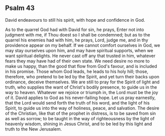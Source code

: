 ## Psalm 43

David endeavours to still his spirit, with hope and confidence in God.

As to the quarrel God had with David for sin, he prays, Enter not into judgment with me, if Thou doest so I shall be condemned; but as to the quarrel his enemies had with him, he prays, Lord, judge me, and in thy providence appear on my behalf. If we cannot comfort ourselves in God, we may stay ourselves upon him, and may have spiritual supports, when we want spiritual delights. He never cast off any that trusted in him, whatever fears they may have had of their own state. We need desire no more to make us happy, than the good that flow from God's favour, and is included in his promise. Those whom God leads, he leads to his holy hill; those, therefore, who pretend to be led by the Spirit, and yet turn their backs upon ordinance, deceive themselves. We are still to pray for the Spirit of light and truth, who supplies the want of Christ's bodily presence, to guide us in the way to heaven. Whatever we rejoice or triumph in, the Lord must be the joy of it. David applies to God as his never-failing hope. Let us pray earnestly, that the Lord would send forth the truth of his word, and the light of his Spirit, to guide us into the way of holiness, peace, and salvation. The desire of the Christian, like that of the prophet in distress, is to be saved from sin as well as sorrow; to be taught in the way of righteousness by the light of heavenly wisdom, shining in Jesus Christ, and to be led by this light and truth to the New Jerusalem.

